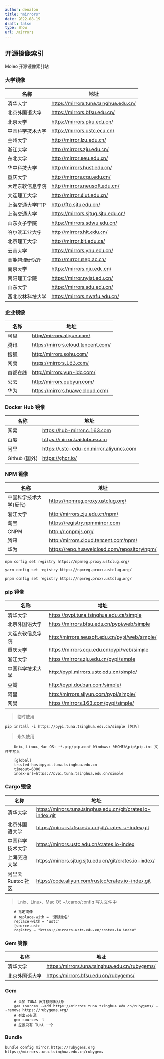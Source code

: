 ```yaml
---
author: denalon
title: "mirrors"
date: 2022-08-19
draft: false
type: show
url: /mirrors
---
```

## 开源镜像索引

Moieo 开源镜像索引站

### 大学镜像	

|	名称	|	地址	|
|	----	|	----	|
|	清华大学	|	https://mirrors.tuna.tsinghua.edu.cn/	|
|	北京外国语大学	|	https://mirrors.bfsu.edu.cn/	|
|	北京大学	|	https://mirrors.pku.edu.cn/	|
|	中国科学技术大学	|	https://mirrors.ustc.edu.cn/	|
|	兰州大学	|	http://mirror.lzu.edu.cn/	|
|	浙江大学	|	http://mirrors.zju.edu.cn/	|
|	东北大学	|	http://mirror.neu.edu.cn/	|
|	华中科技大学	|	http://mirrors.hust.edu.cn/	|
|	重庆大学	|	http://mirrors.cqu.edu.cn/	|
|	大连东软信息学院	|	http://mirrors.neusoft.edu.cn/	|
|	大连理工大学	|	http://mirror.dlut.edu.cn/	|
|	上海交通大学FTP	|	http://ftp.sjtu.edu.cn/	|
|	上海交通大学	|	https://mirrors.sjtug.sjtu.edu.cn/	|
|	山东女子学院	|	https://mirrors.sdwu.edu.cn/	|
|	哈尔滨工业大学	|	http://mirrors.hit.edu.cn/	|
|	北京理工大学	|	http://mirror.bit.edu.cn/	|
|	云南大学	|	https://mirrors.ynu.edu.cn/	|
|	高能物理研究所	|	http://mirror.ihep.ac.cn/	|
|	南京大学	|	https://mirrors.nju.edu.cn/	|
|	南阳理工学院	|	https://mirror.nyist.edu.cn/	|
|	山东大学	|	https://mirrors.sdu.edu.cn/	|
|	西北农林科技大学	|	https://mirrors.nwafu.edu.cn/	|

### 企业镜像		

|	名称	|	地址	|
|	----	|	----	|
|	阿里	|	http://mirrors.aliyun.com/	|
|	腾讯	|	https://mirrors.cloud.tencent.com/	|
|	搜狐	|	http://mirrors.sohu.com/	|
|	网易	|	https://mirrors.163.com/	|
|	首都在线	|	http://mirrors.yun-idc.com/	|
|	公云	|	http://mirrors.pubyun.com/	|
|	华为	|	https://mirrors.huaweicloud.com/	|
				
### Docker Hub 镜像
    		
|	名称	|	地址	|
|	----	|	----	|
|	网易	|	https://hub-mirror.c.163.com	|
|	百度	|	https://mirror.baidubce.com	|
|	阿里	|	https://ustc-edu-cn.mirror.aliyuncs.com	|
|	Github (国外)	|	https://ghcr.io/	|
				
### NPM 镜像			
|	名称	|	地址	|
|	----	|	----	|
|	中国科学技术大学(反代)	|	https://npmreg.proxy.ustclug.org/	|
|	浙江大学	|	http://mirrors.zju.edu.cn/npm/	|
|	淘宝	|	https://registry.npmmirror.com	|
|	CNPM	|	http://r.cnpmjs.org/	|
|	腾讯	|	http://mirrors.cloud.tencent.com/npm/	|
|	华为	|	https://repo.huaweicloud.com/repository/npm/	|
				
				
```	
npm config set registry https://npmreg.proxy.ustclug.org/
```
```	
yarn config set registry https://npmreg.proxy.ustclug.org/
```
```	
pnpm config set registry https://npmreg.proxy.ustclug.org/
```
				
### pip 镜像
			
|	名称	|	地址	|
|	----	|	----	|
|	清华大学	|	https://pypi.tuna.tsinghua.edu.cn/simple	|
|	北京外国语大学	|	https://mirrors.bfsu.edu.cn/pypi/web/simple	|
|	大连东软信息学院	|	http://mirrors.neusoft.edu.cn/pypi/web/simple/	|
|	重庆大学	|	https://mirrors.cqu.edu.cn/pypi/web/simple	|
|	浙江大学	|	https://mirrors.zju.edu.cn/pypi/simple	|
|	中国科学技术大学	|	http://pypi.mirrors.ustc.edu.cn/simple/	|
|	豆瓣	|	http://pypi.douban.com/simple/	|
|	阿里	|	http://mirrors.aliyun.com/pypi/simple/	|
|	网易	|	https://mirrors.163.com/pypi/simple/	|
	
> 临时使用					
```
pip install -i https://pypi.tuna.tsinghua.edu.cn/simple [包名]
```		
				
> 永久使用	

```
	Unix、Linux、Mac OS: ~/.pip/pip.conf Windows: %HOME%\pip\pip.ini 文件中写入			
				
	[global]			
	trusted-host=pypi.tuna.tsinghua.edu.cn			
	timeout=6000			
	index-url=https://pypi.tuna.tsinghua.edu.cn/simple	
```

				
### Cargo 镜像

|	名称	|	地址	|
|	----	|	----	|
|	清华大学	|	https://mirrors.tuna.tsinghua.edu.cn/git/crates.io-index.git	|
|	北京外国语大学	|	https://mirrors.bfsu.edu.cn/git/crates.io-index.git	|
|	中国科学技术大学	|	https://mirrors.ustc.edu.cn/crates.io-index	|
|	上海交通大学	|	https://mirrors.sjtug.sjtu.edu.cn/git/crates.io-index/	|
|	阿里云 Rustcc 社区	|	https://code.aliyun.com/rustcc/crates.io-index.git	|
	
> Unix、Linux、Mac OS ~/.cargo/config 写入文件中	

```			
	# 指定镜像			
	# replace-with = '源镜像名'			
	replace-with = 'ustc'			
	[source.ustc]			
	registry = "https://mirrors.ustc.edu.cn/crates.io-index"		
```	
				
### Gem 镜像

|	名称	|	地址	|
|	----	|	----	|
|	清华大学	|	https://mirrors.tuna.tsinghua.edu.cn/rubygems/	|
|	北京外国语大学	|	https://mirrors.bfsu.edu.cn/rubygems/	|

### Gem	

```			
	# 添加 TUNA 源并移除默认源			
	gem sources --add https://mirrors.tuna.tsinghua.edu.cn/rubygems/ --remove https://rubygems.org/			
	# 列出已有源			
	gem sources -l			
	# 应该只有 TUNA 一个			
```

### Bundle	

```			
bundle config mirror.https://rubygems.org https://mirrors.tuna.tsinghua.edu.cn/rubygems
```